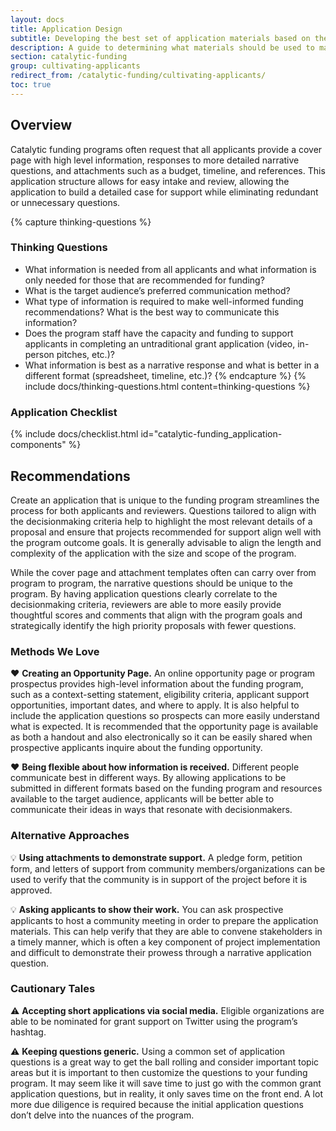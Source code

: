 ```yaml
---
layout: docs
title: Application Design
subtitle: Developing the best set of application materials based on the program goals and submission method.
description: A guide to determining what materials should be used to make funding decisions. Provides sample prompts and templates for a variety of application materials that can be combined in different ways to best meet the needs of the funding program. Useful for people that would like to provide reviewers with a streamlined review that best showcases the ideas of applicants.
section: catalytic-funding
group: cultivating-applicants
redirect_from: /catalytic-funding/cultivating-applicants/
toc: true
---
```


## Overview

Catalytic funding programs often request that all applicants provide a cover page with high level information, responses to more detailed narrative questions, and attachments such as a budget, timeline, and references. This application structure allows for easy intake and review, allowing the application to build a detailed case for support while eliminating redundant or unnecessary questions.

{% capture thinking-questions %}
### Thinking Questions

* What information is needed from all applicants and what information is only needed for those that are recommended for funding?
* What is the target audience’s preferred communication method?
* What type of information is required to make well-informed funding recommendations? What is the best way to communicate this information?
* Does the program staff have the capacity and funding to support applicants in completing an untraditional grant application (video, in-person pitches, etc.)?
* What information is best as a narrative response and what is better in a different format (spreadsheet, timeline, etc.)?
{% endcapture %}
{% include docs/thinking-questions.html content=thinking-questions %}

### Application Checklist
{% include docs/checklist.html id="catalytic-funding_application-components" %}

## Recommendations

Create an application that is unique to the funding program streamlines the process for both applicants and reviewers. Questions tailored to align with the decisionmaking criteria help to highlight the most relevant details of a proposal and ensure that projects recommended for support align well with the program outcome goals. It is generally advisable to align the length and complexity of the application with the size and scope of the program.

While the cover page and attachment templates often can carry over from program to program, the narrative questions should be unique to the program. By having application questions clearly correlate to the decisionmaking criteria, reviewers are able to more easily provide thoughtful scores and comments that align with the program goals and strategically identify the high priority proposals with fewer questions.

### Methods We Love

:heart: **Creating an Opportunity Page.** An online opportunity page or program prospectus provides high-level information about the funding program, such as a context-setting statement, eligibility criteria, applicant support opportunities, important dates, and where to apply. It is also helpful to include the application questions so prospects can more easily understand what is expected. It is recommended that the opportunity page is available as both a handout and also electronically so it can be easily shared when prospective applicants inquire about the funding opportunity.

:heart: **Being flexible about how information is received.** Different people communicate best in different ways. By allowing applications to be submitted in different formats based on the funding program and resources available to the target audience, applicants will be better able to communicate their ideas in ways that resonate with decisionmakers.

### Alternative Approaches

:bulb: **Using attachments to demonstrate support.** A pledge form, petition form, and letters of support from community members/organizations can be used to verify that the community is in support of the project before it is approved.

:bulb: **Asking applicants to show their work.** You can ask prospective applicants to host a community meeting in order to prepare the application materials. This can help verify that they are able to convene stakeholders in a timely manner, which is often a key component of project implementation and difficult to demonstrate their prowess through a narrative application question.

### Cautionary Tales

:warning: **Accepting short applications via social media.** Eligible organizations are able to be nominated for grant support on Twitter using the program’s hashtag.

:warning: **Keeping questions generic.** Using a common set of application questions is a great way to get the ball rolling and consider important topic areas but it is important to then customize the questions to your funding program. It may seem like it will save time to just go with the common grant application questions, but in reality, it only saves time on the front end. A lot more due diligence is required because the initial application questions don’t delve into the nuances of the program.
